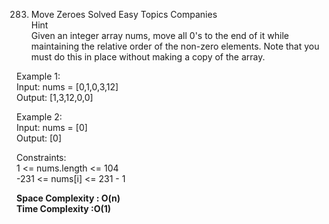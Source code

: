 283. Move Zeroes Solved Easy Topics Companies  
Hint  
Given an integer array nums, move all 0's to the end of it while maintaining the relative order of the non-zero elements.
Note that you must do this in place without making a copy of the array.
  
Example 1:  
Input: nums = [0,1,0,3,12]  
Output: [1,3,12,0,0]  
  
Example 2:  
Input: nums = [0]  
Output: [0]  

 
Constraints:  
1 <= nums.length <= 104  
-231 <= nums[i] <= 231 - 1  

**Space Complexity : O(n)**   
**Time Complexity :O(1)**
